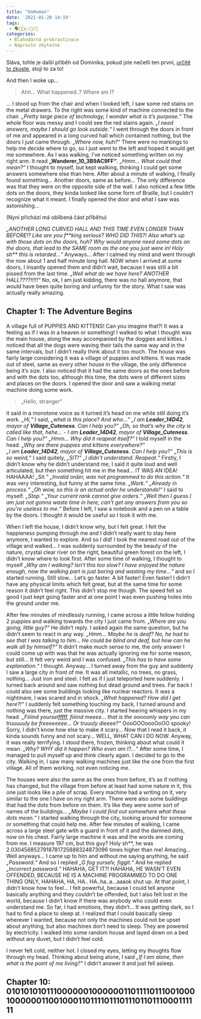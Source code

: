 ```yaml
---
title: "UnHuman"
date: '2021-01-28 14:19'
tags:
 - 🗣️💬🤩👉🌐/📰
categories:
 - Blahodárná prokrastinace
 - Naprosto zbytečné
---
```


Sláva, tohle je další příběh od Dominika, pokud jste nečetli ten první, [určitě to zkuste](Pheonix.md "Jmenuje se Pheonix"), stojí to za to!
<!-- more -->

And then I woke up...
> Ahh... What happened..? Where am I?

... I stood up from the chair and when I looked left, I saw some red stains on the metal drawers. To the right was some kind of machine connected to the chair. _„Pretty large piece of technology, I wonder what is it’s purpose.“_ The whole floor was messy and I could see the red stains again. _„I need answers, maybe I should go look outside.“_ I went through the doors in front of me and appeared in a long curved hall which contained nothing, but the doors I just came through. _„Where now, huh?“_ There were no markings to help me decide where to go, so I just went to the left and hoped it would get me somewhere. As I was walking, I’ve noticed something written on my right arm. It read **„Wanderer_10_3B9AC9FF“**. _„Hmm... What could that mean?“_ I thought to myself, but kept walking, thinking I could get some answers somewhere else than here. After about a minute of walking, I finally found something... Another doors, same as before... The only difference was that they were on the opposite side of the wall. I also noticed a few little dots on the doors, they kinda looked like some form of Braille, but I couldn’t recognize what it meant. I finally opened the door and what I saw was astonishing... 

<span class="text-muted">(Nyní přichází má oblíbená část příběhu)</span>

_„ANOTHER LONG CURVED HALL AND THIS TIME EVEN LONGER THAN BEFORE!? Like are you f\*\*king serious? WHO DID THIS?! Also what’s up with those dots on the doors, huh? Why would anyone need some dots on the doors, that lead to the SAME room as the one you just were in! Holy sh\*\* this is retarded...“_ Anyways... After I calmed my mind and went through the now about 1 and half minute long hall. 
NOW when I arrived at some doors, I insantly opened them and didn’t wait, because I was still a bit pissed from the last time. _„Well what do we have here? ANOTHER HALL????!!!!!“_ No, ok, I am just kidding, there was no hall anymore, that would have been quite boring and unfunny for the story. What I saw was actually really amazing. 

## Chapter 1: The Adventure Begins
A village full of PUPPIES AND KITTENS! Can you imagine that?! It was a feeling as if I was in a heaven or something! I walked to what I thought was the main house, along the way accompanied by the doggies and kitties. I noticed that all the dogs were waving their tails the same way and in the same intervals, but I didn’t really think about it too much. The house was fairly large considering it was a village of puppies and kittens. It was made out of steel, same as every other house in the village, the only difference being it’s size. I also noticed that it had the same doors as the ones before and with the dots too, although this time, the dots were of different sizes and places on the doors. I opened the door and saw a walking metal machine doing some work.
> „Hello, stranger“

it said in a monotone voice as it turned it’s head on me while still doing it’s work. _„Hi,“_ I said, _„what is this place? And who...“ „I am **Leader_14D42**, mayor of **Village_Cuteness**. Can I help you?“ „Oh, so that’s why the city is called like that, hehe... - I am **Leader_14D42**, mayor of **Village_Cuteness**. Can I help you?“ „Hmm... Why did it reapeat itself?“_ I told myself in the head. _„Why are there puppies and kittens everywhere?“_  
_„I am **Leader_14D42**, mayor of **Village_Cuteness**. Can I help you?“ „This is so weird,“_ I said quitely, _„SIT!“ „I didn’t understand. Reapeat.“_ Firstly, I didn’t know why he didn’t understand me, I said it quite loud and well articulated, but then something hit me in the head... IT WAS AN IDEA! HAHAAAA! _„Sit.“ „Invalid order, was not programmed to do this action.“_ It was very interesting, but funny at the same time. _„Work.“ „Already in process.“ „Oh wow, so this is an actual order he understands!“_ I said to myself. _„Stop.“ „Your current rank cannot give orders.“ „Well then I guess I am just not gonna waste time in here, can’t get any answers from you so you’re useless to me.“_ Before I left, I saw a notebook and a pen on a table by the doors. I thought it would be useful so I took it with me. 

When I left the house, I didn’t know why, but I felt great. I felt the happieness pumping through me and I didn’t really want to stay here anymore, I wanted to explore. And so I did! I took the nearest road out of the village and walked... I was suddenly surrounded by the beauty of the nature, crystal clear river on the right, beautiful green forest on the left, I didn’t know where to look first. After some time of walking, I thought to myself _„Why am I walking? Isn’t this too slow? I have enjoyed the nature enough, now the walking part is just boring and wasting my time...“_ and so I started running. Still slow... Let’s go faster. A bit faster! Even faster! I didn’t have any physical limits which felt great, but at the same time for some reason it didn’t feel right. This didn’t stop me though. The speed felt so good I just kept going faster and at one point I was even pushing holes into the ground under me. 

After few minutes of mindlessly running, I came across a little fellow holding 2 puppies and walking towards the city I just came from. _„Where are you going, little guy?“_ He didn’t reply. I asked again the same question, but he didn’t seem to react in any way. _„Hmm... Maybe he is deaf? No, he had to see that I was talking to him... He could be blind and deaf, but how can he walk all by himself?“_ It didn’t make much sense to me, the only answer I could come up with was that he was actually ignoring me for some reason, but still... It felt very weird and I was confused. _„This has to have some explanation.“_ I thought. Anyway... I turned away from the guy and suddenly I saw a large city in front of me. It was all metallic, no trees, no grass, nothing... Just iron and steel. I felt as if I just teleported here suddenly. I turned back around and saw nothing but dead ground and trees. Far back I could also see some buildings looking like nuclear reactors. It was a nightmare, I was scared and in shock. _„What happened? How did I get here?!“_ I suddenly felt something touching my back, I turned around and nothing was there, just the massive city. I started hearing whispers in my head. _„Fiiiind yourselfffff, fiiiind meeee... that is the ooooonly way you can truuuuuly be freeeeeeee... Or truuuly dieeee?“_ OooOOOoooOoOO spooky! Sorry, I didn’t know how else to make it scary... Now that I read it back, it kinda sounds funny and not scary... WELL, WHAT CAN I DO NOW. Anyway, it was really terrifying. I stood there, frozen, thinking about what could it mean. _„Why? WHY did it happen? Who even am I?...“_ After some time, I managed to pull myself up and think clearly again. I decided to go to the city. Walking in, I saw many walking machines just like the one from the first village. All of them working, not even noticing me. 

The houses were also the same as the ones from before, it’s as if nothing has changed, but the village from before at least had some nature in it, this one just looks like a pile of scrap. Every machine had a writing on it, very similar to the one I have on my right arm. There were also some buildings that had the dots from before on them. It’s like they were some sort of names of the buildings... _„Maybe I could find out somewhere what these dots mean.“_ I started walking through the city, looking around for someone or something that could help me. After few minutes of walking, I came across a large steel gate with a guard in front of it and the damned dots, now on his chest. Fairly large machine it was and the words are coming from me. I measure 197 cm, but this guy? Holy sh\*\*, he was 2.0304568527918781725888324873096 times higher than me! Amazing... Well anyways... I came up to him and without me saying anything, he said _„Password.“_ And so I replied _„G fog yurselv, figgit.“_ And he replied _„Incorrect password.“_ HAHAHA, GET IT?! HAHAHA, HE WASN’T EVEN OFFENDED, BECAUSE HE IS A MACHINE PROGRAMMED TO DO ONE THING ONLY, HAHAHA, HA, HA.. HA..ha..a...aaaok shut up. At that point, I didn’t know how to feel... I felt powerful, because I could tell anyone basically anything and they couldn’t be offended, but I also felt lost in the world, because I didn’t know if there was anybody who could even understand me. So far, I had emotions, they didn’t... It was getting dark, so I had to find a place to sleep at. I realized that I could basically sleep wherever I wanted, because not only the machines could not be upset about anything, but also machines don’t need to sleep. They are powered by electricity. I walked into some random house and layed down on a bed without any duvet, but I didn’t feel cold.

I never felt cold, neither hot. I closed my eyes, letting my thoughts flow through my head. Thinking about being alone, I said _„If I am alone, then what is the point of me living?“_ I didn’t answer it and just fell asleep.

## Chapter 10: 0101010101110000001000000110111101110010001000000110010001101111011101110110111000111111



